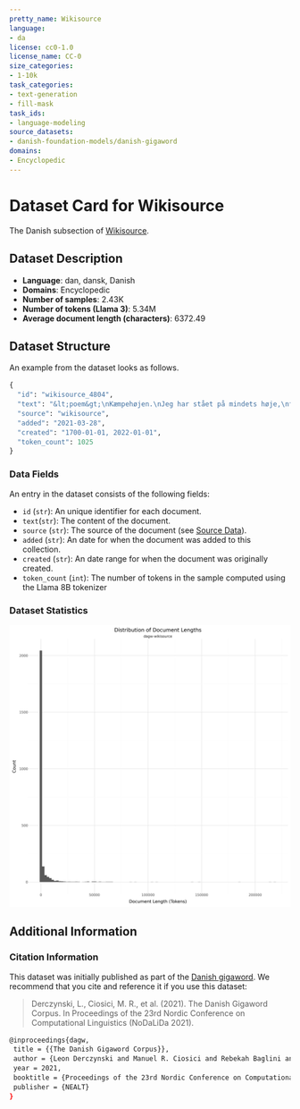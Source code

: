 ```yaml
---
pretty_name: Wikisource
language:
- da
license: cc0-1.0
license_name: CC-0
size_categories:
- 1-10k
task_categories:
- text-generation
- fill-mask
task_ids:
- language-modeling
source_datasets:
- danish-foundation-models/danish-gigaword
domains:
- Encyclopedic
---
```


# Dataset Card for Wikisource

<!-- START-SHORT DESCRIPTION -->
The Danish subsection of [Wikisource](https://en.wikisource.org/wiki/Main_Page).
<!-- END-SHORT DESCRIPTION -->


## Dataset Description


<!-- START-DESC-STATS -->
- **Language**: dan, dansk, Danish
- **Domains**: Encyclopedic
- **Number of samples**: 2.43K
- **Number of tokens (Llama 3)**: 5.34M
- **Average document length (characters)**: 6372.49
<!-- END-DESC-STATS -->



## Dataset Structure
An example from the dataset looks as follows.


<!-- START-SAMPLE -->
```py
{
  "id": "wikisource_4804",
  "text": "&lt;poem&gt;\nKæmpehøjen.\nJeg har stået på mindets høje,\nfølt dets vemodsdybe lyst\nmed en tåre i mit [...]",
  "source": "wikisource",
  "added": "2021-03-28",
  "created": "1700-01-01, 2022-01-01",
  "token_count": 1025
}
```

### Data Fields

An entry in the dataset consists of the following fields:

- `id` (`str`): An unique identifier for each document.
- `text`(`str`): The content of the document.
- `source` (`str`): The source of the document (see [Source Data](#source-data)).
- `added` (`str`): An date for when the document was added to this collection.
- `created` (`str`): An date range for when the document was originally created.
- `token_count` (`int`): The number of tokens in the sample computed using the Llama 8B tokenizer
<!-- END-SAMPLE -->

### Dataset Statistics

<!-- START-DATASET PLOTS -->
<p align="center">
<img src="./images/dist_document_length.png" width="600" style="margin-right: 10px;" />
</p>
<!-- END-DATASET PLOTS -->


## Additional Information


### Citation Information

This dataset was initially published as part of the [Danish gigaword](https://huggingface.co/danish-foundation-models). We recommend that you cite and reference it if you use this dataset:

> Derczynski, L., Ciosici, M. R., et al. (2021). The Danish Gigaword Corpus. In Proceedings of the 23rd Nordic Conference on Computational Linguistics (NoDaLiDa 2021).

```bash
@inproceedings{dagw,
 title = {{The Danish Gigaword Corpus}},
 author = {Leon Derczynski and Manuel R. Ciosici and Rebekah Baglini and Morten H. Christiansen and Jacob Aarup Dalsgaard and Riccardo Fusaroli and Peter Juel Henrichsen and Rasmus Hvingelby and Andreas Kirkedal and Alex Speed Kjeldsen and Claus Ladefoged and Finn Årup Nielsen and Jens Madsen and Malte Lau Petersen and Jonathan Hvithamar Rystrøm and Daniel Varab},
 year = 2021,
 booktitle = {Proceedings of the 23rd Nordic Conference on Computational Linguistics},
 publisher = {NEALT}
}
```

